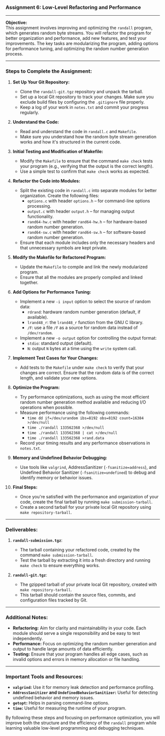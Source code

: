 ### Assignment 6: Low-Level Refactoring and Performance

---

**Objective:**  
This assignment involves improving and optimizing the `randall` program, which generates random byte streams. You will refactor the program for better organization and performance, add new features, and test your improvements. The key tasks are modularizing the program, adding options for performance tuning, and optimizing the random number generation process.

---

### **Steps to Complete the Assignment:**

1. **Set Up Your Git Repository:**
   - Clone the `randall-git.tgz` repository and unpack the tarball.
   - Set up a local Git repository to track your changes. Make sure you exclude build files by configuring the `.gitignore` file properly.
   - Keep a log of your work in `notes.txt` and commit your progress regularly.

2. **Understand the Code:**
   - Read and understand the code in `randall.c` and `Makefile`.
   - Make sure you understand how the random byte stream generation works and how it's structured in the current code.

3. **Initial Testing and Modification of Makefile:**
   - Modify the `Makefile` to ensure that the command `make check` tests your program (e.g., verifying that the output is the correct length).
   - Use a simple test to confirm that `make check` works as expected.

4. **Refactor the Code into Modules:**
   - Split the existing code in `randall.c` into separate modules for better organization. Create the following files:
     - `options.c` with header `options.h` – for command-line options processing.
     - `output.c` with header `output.h` – for managing output functionality.
     - `rand64-hw.c` with header `rand64-hw.h` – for hardware-based random number generation.
     - `rand64-sw.c` with header `rand64-sw.h` – for software-based random number generation.
   - Ensure that each module includes only the necessary headers and that unnecessary symbols are kept private.

5. **Modify the Makefile for Refactored Program:**
   - Update the `Makefile` to compile and link the newly modularized program.
   - Ensure that all the modules are properly compiled and linked together.

6. **Add Options for Performance Tuning:**
   - Implement a new `-i input` option to select the source of random data:
     - `rdrand`: hardware random number generation (default, if available).
     - `lrand48_r`: the `lrand48_r` function from the GNU C library.
     - `/F`: use a file `/F` as a source for random data instead of `/dev/random`.
   - Implement a new `-o output` option for controlling the output format:
     - `stdio`: standard output (default).
     - `N`: output `N` bytes at a time using the `write` system call.

7. **Implement Test Cases for Your Changes:**
   - Add tests to the `Makefile` under `make check` to verify that your changes are correct. Ensure that the random data is of the correct length, and validate your new options.

8. **Optimize the Program:**
   - Try performance optimizations, such as using the most efficient random number generation method available and reducing I/O operations when possible.
   - Measure performance using the following commands:
     - `time dd if=/dev/urandom ibs=8192 obs=8192 count=16384 >/dev/null`
     - `time ./randall 133562368 >/dev/null`
     - `time ./randall 133562368 | cat >/dev/null`
     - `time ./randall 133562368 >rand.data`
   - Record your timing results and any performance observations in `notes.txt`.

9. **Memory and Undefined Behavior Debugging:**
   - Use tools like `valgrind`, AddressSanitizer (`-fsanitize=address`), and Undefined Behavior Sanitizer (`-fsanitize=undefined`) to debug and identify memory or behavior issues.

10. **Final Steps:**
    - Once you're satisfied with the performance and organization of your code, create the final tarball by running `make submission-tarball`.
    - Create a second tarball for your private local Git repository using `make repository-tarball`.

---

### **Deliverables:**

1. **`randall-submission.tgz`**:
   - The tarball containing your refactored code, created by the command `make submission-tarball`.
   - Test the tarball by extracting it into a fresh directory and running `make check` to ensure everything works.

2. **`randall-git.tgz`**:
   - The gzipped tarball of your private local Git repository, created with `make repository-tarball`.
   - This tarball should contain the source files, commits, and configuration files tracked by Git.

---

### **Additional Notes:**

- **Refactoring:** Aim for clarity and maintainability in your code. Each module should serve a single responsibility and be easy to test independently.
- **Performance:** Focus on optimizing the random number generation and output to handle large amounts of data efficiently.
- **Testing:** Ensure that your program handles all edge cases, such as invalid options and errors in memory allocation or file handling.

---

### **Important Tools and Resources:**

- **`valgrind`:** Use it for memory leak detection and performance profiling.
- **`AddressSanitizer` and `UndefinedBehaviorSanitizer`:** Useful for detecting undefined behavior and memory issues.
- **`getopt`:** Helps in parsing command-line options.
- **`time`:** Useful for measuring the runtime of your program.

By following these steps and focusing on performance optimization, you will improve both the structure and the efficiency of the `randall` program while learning valuable low-level programming and debugging techniques.
